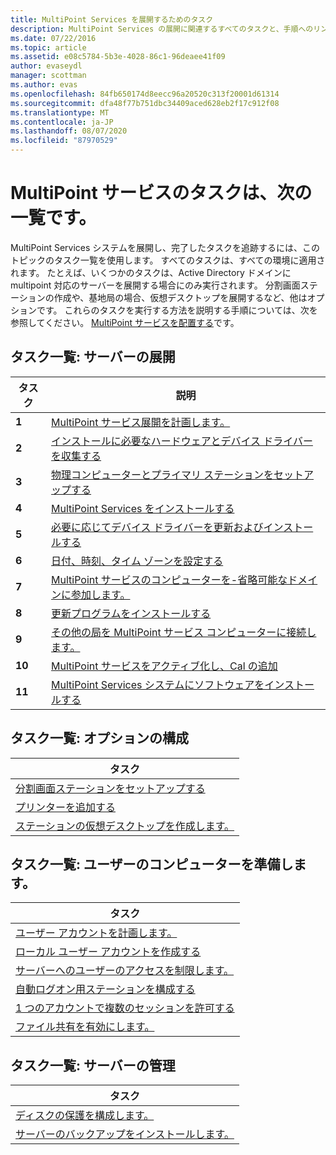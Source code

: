 ```yaml
---
title: MultiPoint Services を展開するためのタスク
description: MultiPoint Services の展開に関連するすべてのタスクと、手順へのリンクを示します。
ms.date: 07/22/2016
ms.topic: article
ms.assetid: e08c5784-5b3e-4028-86c1-96deaee41f09
author: evaseydl
manager: scottman
ms.author: evas
ms.openlocfilehash: 84fb650174d8eecc96a20520c313f20001d61314
ms.sourcegitcommit: dfa48f77b751dbc34409aced628eb2f17c912f08
ms.translationtype: MT
ms.contentlocale: ja-JP
ms.lasthandoff: 08/07/2020
ms.locfileid: "87970529"
---
```

# <a name="task-lists-multipoint-services"></a>MultiPoint サービスのタスクは、次の一覧です。
MultiPoint Services システムを展開し、完了したタスクを追跡するには、このトピックのタスク一覧を使用します。 すべてのタスクは、すべての環境に適用されます。 たとえば、いくつかのタスクは、Active Directory ドメインに multipoint 対応のサーバーを展開する場合にのみ実行されます。 分割画面ステーションの作成や、基地局の場合、仮想デスクトップを展開するなど、他はオプションです。 これらのタスクを実行する方法を説明する手順については、次を参照してください。 [MultiPoint サービスを配置する](deploying-multipoint-services.md)です。

## <a name="task-list-deploy-the-server"></a>タスク一覧: サーバーの展開

|タスク|説明|
|--------|---------------|
|**1**|[MultiPoint サービス展開を計画します。](planning-a-multipoint-services-deployment.md)|
|**2**|[インストールに必要なハードウェアとデバイス ドライバーを収集する](Collect-hardware-and-device-drivers-needed-for-the-installation.md)|
|**3**|[物理コンピューターとプライマリ ステーションをセットアップする](Set-up-the-physical-computer-and-primary-station.md)|
|**4**|[MultiPoint Services をインストールする](Install-MultiPoint-services.md)|
|**5**|[必要に応じてデバイス ドライバーを更新およびインストールする](Update-and-install-device-drivers-if-needed.md)|
|**6**|[日付、時刻、タイム ゾーンを設定する](Set-the-date--time--and-time-zone.md)|
|**7**|[MultiPoint サービスのコンピューターを-省略可能なドメインに参加します。](Join-the-MultiPoint-services-computer-to-a-domain--optional-.md)|
|**8**|[更新プログラムをインストールする](Install-updates.md)|
|**9**|[その他の局を MultiPoint サービス コンピューターに接続します。](Attach-additional-stations-to-your-MultiPoint-services-computer.md)|
|**10**|[MultiPoint サービスをアクティブ化し、Cal の追加](manage-client-access-licenses-with-multipoint-services.md)|
|**11**|[MultiPoint Services システムにソフトウェアをインストールする](Install-software-on-your-MultiPoint-services-system.md)|

## <a name="task-list-optional-configurations"></a>タスク一覧: オプションの構成

|タスク|
|--------|
|[分割画面ステーションをセットアップする](Set-up-a-split-screen-station-in-MultiPoint-services.md)|
|[プリンターを追加する](Add-printers.md)|
|[ステーションの仮想デスクトップを作成します。](Create-Windows-10-Enterprise-virtual-desktops-for-stations.md)|

## <a name="task-list-prepare-your-system-for-users"></a>タスク一覧: ユーザーのコンピューターを準備します。

|タスク|
|--------|
|[ユーザー アカウントを計画します。](Plan-user-accounts-for-your-MultiPoint-services-environment.md)|
|[ローカル ユーザー アカウントを作成する](Create-local-user-accounts.md)|
|[サーバーへのユーザーのアクセスを制限します。](Limit-users--access-to-the-server-in-MultiPoint-services.md)|
|[自動ログオン用ステーションを構成する](Configure-stations-for-automatic-logon.md)|
|[1 つのアカウントで複数のセッションを許可する](Allow-one-account-to-have-multiple-sessions.md)|
|[ファイル共有を有効にします。](Enable-file-sharing-in-MultiPoint-services.md)|

## <a name="task-list-server-administration"></a>タスク一覧: サーバーの管理

|タスク|
|--------|
|[ディスクの保護を構成します。](Configure-Disk-Protection-in-MultiPoint-services.md)|
|[サーバーのバックアップをインストールします。](Install-Server-Backup-on-your-MultiPoint-services-computer.md)|
